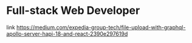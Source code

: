 # Full-stack Web Developer


link https://medium.com/expedia-group-tech/file-upload-with-graphql-apollo-server-hapi-18-and-react-2390e297619d